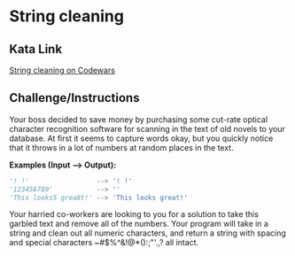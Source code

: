 # String cleaning

## Kata Link

[String cleaning on Codewars](https://www.codewars.com/kata/57e1e61ba396b3727c000251/train/python)

## Challenge/Instructions

Your boss decided to save money by purchasing some cut-rate optical character recognition software for scanning in the text of old novels to your database. At first it seems to capture words okay, but you quickly notice that it throws in a lot of numbers at random places in the text.

**Examples (Input --> Output):**

```python
'! !'                 --> '! !'
'123456789'           --> ''
'This looks5 grea8t!' --> 'This looks great!'
```

Your harried co-workers are looking to you for a solution to take this garbled text and remove all of the numbers. Your program will take in a string and clean out all numeric characters, and return a string with spacing and special characters ~#$%^&!@*():;"'.,? all intact.